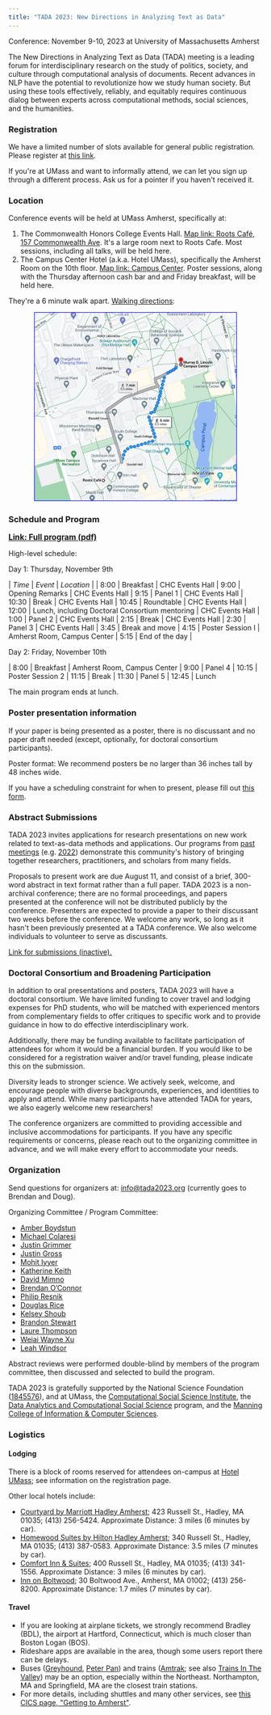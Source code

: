 ```yaml
---
title: "TADA 2023: New Directions in Analyzing Text as Data"
---
```


Conference: November 9-10, 2023 at University of Massachusetts Amherst

The New Directions in Analyzing Text as Data (TADA) meeting is a leading forum for interdisciplinary research on the study of politics, society, and culture through computational analysis of documents. Recent advances in NLP have the potential to revolutionize how we study human society. But using these tools effectively, reliably, and equitably requires continuous dialog between experts across computational methods, social sciences, and the humanities. 



### Registration

We have a limited number of slots available for general public registration.
Please register at [this link](https://umass.irisregistration.com/Form/TADA).

If you're at UMass and want to informally attend, we can let you sign up through a different process.  Ask us for a pointer if you haven't received it.

### Location

Conference events will be held at UMass Amherst, specifically at:

1. The Commonwealth Honors College Events Hall.  [Map link: Roots Café, 157 Commonwealth Ave](https://maps.app.goo.gl/axc9LzLyJ7DMM8QY9).  It's a large room next to Roots Cafe.  Most sessions, including all talks, will be held here.
2. The Campus Center Hotel (a.k.a. Hotel UMass), specifically the Amherst Room on the 10th floor.  [Map link: Campus Center](https://maps.app.goo.gl/AmKDqGrUH8gP2cre6).  Poster sessions, along with the Thursday afternoon cash bar and and Friday breakfast, will be held here.

They're a 6 minute walk apart. [Walking directions](https://goo.gl/maps/BuBRHGKQNfsCNnvE6):

<center><a href="https://goo.gl/maps/BuBRHGKQNfsCNnvE6"><img style="max-width:400px; border: 1px solid blue;" src="assets/Screen Shot 2023-10-31 at 12.20.30 PM.png"/></a></center>

### Schedule and Program

<a style="font-size:110%; font-weight: bold" href="assets/program.pdf">Link: Full program (pdf)</a>

High-level schedule:

Day 1: Thursday, November 9th

| *Time* | *Event* | *Location* |
| 8:00	| Breakfast | CHC Events Hall
| 9:00	| Opening Remarks | CHC Events Hall
| 9:15	| Panel 1 | CHC Events Hall
| 10:30	| Break | CHC Events Hall
| 10:45	| Roundtable | CHC Events Hall
| 12:00	| Lunch, including Doctoral Consortium mentoring | CHC Events Hall
| 1:00	| Panel 2 | CHC Events Hall
| 2:15	| Break | CHC Events Hall
| 2:30	| Panel 3 | CHC Events Hall
| 3:45	| Break and move
| 4:15 | Poster Session I | Amherst Room, Campus Center
| 5:15	| End of the day |


Day 2: Friday, November 10th

| 8:00	| Breakfast | Amherst Room, Campus Center
| 9:00	| Panel 4
| 10:15	| Poster Session 2
| 11:15	| Break 
| 11:30	| Panel 5
| 12:45	| Lunch

The main program ends at lunch.  


<!--
### Key Dates

- Submission deadline: **August 11th** (extended; orginally was Aug. 4)
- Notification of acceptance: Week of August 28th
- Registration opens: September 5th
- Papers circulated to discussants: October 26th
- Conference: November 9th and 10th
-->

### Poster presentation information

If your paper is being presented as a poster, there is no discussant and no paper draft needed (except, optionally, for doctoral consortium participants).

Poster format: We recommend posters be no larger than 36 inches tall by 48 inches wide.

If you have a scheduling constraint for when to present, please fill out [this form](https://docs.google.com/forms/d/e/1FAIpQLSdvPC3tNYyoRNL_FjVsr59e1MafcDTj_SiG8Hn_3WxlvoFyZQ/viewform?usp=sf_link).


### Abstract Submissions

TADA 2023 invites applications for research presentations on new work related to text-as-data methods and applications. Our programs from [past meetings](https://textasdata.github.io/events/) (e.g. [2022](https://tada2022.org/)) demonstrate this community's history of bringing together researchers, practitioners, and scholars from many fields.

Proposals to present work are due August 11, and consist of a brief, 300-word abstract in text format rather than a full paper.  TADA 2023 is a non-archival conference; there are no formal proceedings, and papers presented at the conference will not be distributed publicly by the conference. Presenters are expected to provide a paper to their discussant two weeks before the conference. We welcome any work, so long as it hasn't been previously presented at a TADA conference. We also welcome individuals to volunteer to serve as discussants.

[Link for submissions (inactive).](https://docs.google.com/forms/d/e/1FAIpQLSfpsWgM44dfn3HRrQVq3uGXstBvRN6rbuO8gJLchMVYApcaww/viewform?usp=sf_link)

### Doctoral Consortium and Broadening Participation

In addition to oral presentations and posters, TADA 2023 will have a doctoral consortium. We have limited funding to cover travel and lodging expenses for PhD students, who will be matched with experienced mentors from complementary fields to offer critiques to specific work and to provide guidance in how to do effective interdisciplinary work.

Additionally, there may be funding available to facilitate participation of attendees for whom it would be a financial burden.  If you would like to be considered for a registration waiver and/or travel funding, please indicate this on the submission.

Diversity leads to stronger science. We actively seek, welcome, and encourage people with diverse backgrounds, experiences, and identities to apply and attend. While many participants have attended TADA for years, we also eagerly welcome new researchers!

The conference organizers are committed to providing accessible and inclusive accommodations for participants. If you have any specific requirements or concerns, please reach out to the organizing committee in advance, and we will make every effort to accommodate your needs.

### Organization

Send questions for organizers at: <a href="mailto:info@tada2023.org">info@tada2023.org</a> (currently goes to Brendan and Doug).

Organizing Committee / Program Committee:

 - [Amber Boydstun](http://www.amber-boydstun.com/)
 - [Michael Colaresi](http://michaelcolaresi.com/)
 - [Justin Grimmer](https://www.justingrimmer.org/)
 - [Justin Gross](http://justinhgross.com/)
 - [Mohit Iyyer](https://people.cs.umass.edu/~miyyer/)
 - [Katherine Keith](https://kakeith.github.io/)
 - [David Mimno](https://mimno.infosci.cornell.edu/)
 - [Brendan O’Connor](http://brenocon.com/)
 - [Philip Resnik](http://users.umiacs.umd.edu/~resnik/)
 - [Douglas Rice](http://douglas-rice.net/)
 - [Kelsey Shoub](https://www.kelseyshoub.com/)
 - [Brandon Stewart](https://scholar.princeton.edu/bstewart)
 - [Laure Thompson](https://people.cs.umass.edu/~laurejt/)
 - [Weiai Wayne Xu](https://curiositybits.cc/)
 - [Leah Windsor](https://www.thewordwitch.dev/home)

Abstract reviews were performed double-blind by members of the program
committee, then discussed and selected to build the program.

TADA 2023 is gratefully supported by 
the National Science Foundation ([1845576](https://www.nsf.gov/awardsearch/showAward?AWD_ID=1845576)),
and at UMass,
the [Computational Social Science Institute](https://www.cssi.umass.edu/),
the [Data Analytics and Computational Social Science](https://www.umass.edu/social-sciences/academics/dacss) program,
and the [Manning College of Information & Computer Sciences](https://www.cics.umass.edu/).



### Logistics

#### Lodging
There is a block of rooms reserved for attendees on-campus at [Hotel UMass](https://hotelumass.com/); see information on the registration page.

Other local hotels include:
- [Courtyard by Marriott Hadley Amherst](https://www.marriott.com/en-us/hotels/bdlhd-courtyard-hadley-amherst/overview/?scid=f2ae0541-1279-4f24-b197-a979c79310b0); 423 Russell St., Hadley, MA 01035; (413) 256-5424.  Approximate Distance: 3 miles (6 minutes by car).
- [Homewood Suites by Hilton Hadley Amherst](https://www.hilton.com/en/hotels/bdlhahw-homewood-suites-hadley-amherst/?SEO_id=GMB-AMER-HW-BDLHAHW&y_source=1_MTIyMDc5NzEtNzE1LWxvY2F0aW9uLndlYnNpdGU%3D); 340 Russell St., Hadley, MA 01035; (413) 387-0583.  Approximate Distance: 3.5 miles (7 minutes by car).
- [Comfort Inn & Suites](https://www.choicehotels.com/massachusetts/hadley/comfort-inn-hotels/ma263?mc=llgoxxpx); 400 Russell St., Hadley, MA 01035; (413) 341-1556.  Approximate Distance: 3 miles (6 minutes by car).
- [Inn on Boltwood](https://www.innonboltwood.com/); 30 Boltwood Ave., Amherst, MA 01002; (413) 256-8200.  Approximate Distance: 1.7 miles (7 minutes by car).


#### Travel

 - If you are looking at airplane tickets, we strongly recommend Bradley (BDL), the airport at Hartford, Connecticut, which is much closer than Boston Logan (BOS).  
 - Rideshare apps are available in the area, though some users report there can be delays.
 - Buses ([Greyhound](https://www.greyhound.com/), [Peter Pan](https://peterpanbus.com/)) and trains ([Amtrak](https://www.amtrak.com/); see also [Trains In The Valley](https://trainsinthevalley.org/travel-options/)) may be an option, especially within the Northeast.  Northampton, MA and Springfield, MA are the closest train stations.
 - For more details, including shuttles and many other services, see [this CICS page, "Getting to Amherst"](https://www.cics.umass.edu/grads/arriving-amherst).



